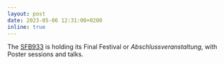 ```yaml
---
layout: post
date: 2023-05-06 12:31:00+0200
inline: true
---
```


The [SFB933](https://www.materiale-textkulturen.org) is holding its Final Festival or *Abschlussveranstaltung*, with Poster sessions and talks.
